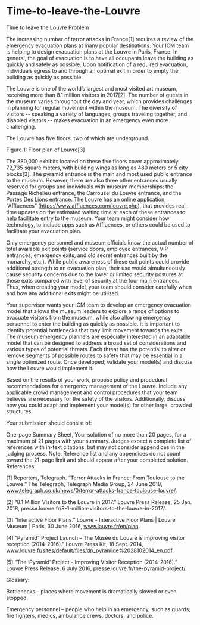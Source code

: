 # Time-to-leave-the-Louvre
Time to leave the Louvre
	Problem	 
 	
The increasing number of terror attacks in France[1] requires a review of the emergency evacuation plans at many popular destinations. Your ICM team is helping to design evacuation plans at the Louvre in Paris, France. In general, the goal of evacuation is to have all occupants leave the building as quickly and safely as possible. Upon notification of a required evacuation, individuals egress to and through an optimal exit in order to empty the building as quickly as possible.  

The Louvre is one of the world’s largest and most visited art museum, receiving more than 8.1 million visitors in 2017[2]. The number of guests in the museum varies throughout the day and year, which provides challenges in planning for regular movement within the museum. The diversity of visitors -- speaking a variety of languages, groups traveling together, and disabled visitors -- makes evacuation in an emergency even more challenging.

The Louvre has five floors, two of which are underground.



Figure 1: Floor plan of Louvre[3]

The 380,000 exhibits located on these five floors cover approximately 72,735 square meters, with building wings as long as 480 meters or 5 city blocks[3]. The pyramid entrance is the main and most used public entrance to the museum. However, there are also three other entrances usually reserved for groups and individuals with museum memberships: the Passage Richelieu entrance, the Carrousel du Louvre entrance, and the Portes Des Lions entrance. The Louvre has an online application, “Affluences” (https://www.affluences.com/louvre.php), that provides real-time updates on the estimated waiting time at each of these entrances to help facilitate entry to the museum. Your team might consider how technology, to include apps such as Affluences, or others could be used to facilitate your evacuation plan.

Only emergency personnel and museum officials know the actual number of total available exit points (service doors, employee entrances, VIP entrances, emergency exits, and old secret entrances built by the monarchy, etc.). While public awareness of these exit points could provide additional strength to an evacuation plan, their use would simultaneously cause security concerns due to the lower or limited security postures at these exits compared with level of security at the four main entrances. Thus, when creating your model, your team should consider carefully when and how any additional exits might be utilized.  

Your supervisor wants your ICM team to develop an emergency evacuation model that allows the museum leaders to explore a range of options to evacuate visitors from the museum, while also allowing emergency personnel to enter the building as quickly as possible. It is important to identify potential bottlenecks that may limit movement towards the exits. The museum emergency planners are especially interested in an adaptable model that can be designed to address a broad set of considerations and various types of potential threats. Each threat has the potential to alter or remove segments of possible routes to safety that may be essential in a single optimized route. Once developed, validate your model(s) and discuss how the Louvre would implement it.

Based on the results of your work, propose policy and procedural recommendations for emergency management of the Louvre. Include any applicable crowd management and control procedures that your team believes are necessary for the safety of the visitors. Additionally, discuss how you could adapt and implement your model(s) for other large, crowded structures.

Your submission should consist of:

One-page Summary Sheet,
Your solution of no more than 20 pages, for a maximum of 21 pages with your summary.
Judges expect a complete list of references with in-text citations, but may not consider appendices in the judging process.
Note: Reference list and any appendices do not count toward the 21-page limit and should appear after your completed solution.
References:

[1] Reporters, Telegraph. “Terror Attacks in France: From Toulouse to the Louvre.” The Telegraph, Telegraph Media Group, 24 June 2018, www.telegraph.co.uk/news/0/terror-attacks-france-toulouse-louvre/.

[2] “8.1 Million Visitors to the Louvre in 2017.” Louvre Press Release, 25 Jan. 2018, presse.louvre.fr/8-1-million-visitors-to-the-louvre-in-2017/.

[3] “Interactive Floor Plans.” Louvre - Interactive Floor Plans | Louvre Museum | Paris, 30 June 2016, www.louvre.fr/en/plan.

[4] “Pyramid” Project Launch – The Musée du Louvre is improving visitor reception (2014-2016).” Louvre Press Kit, 18 Sept. 2014, www.louvre.fr/sites/default/files/dp_pyramide%2028102014_en.pdf.

[5] “The ‘Pyramid’ Project - Improving Visitor Reception (2014-2016).” Louvre Press Release, 6 July 2016, presse.louvre.fr/the-pyramid-project/.

Glossary:

Bottlenecks – places where movement is dramatically slowed or even stopped.

Emergency personnel – people who help in an emergency, such as guards, fire fighters, medics, ambulance crews, doctors, and police.
